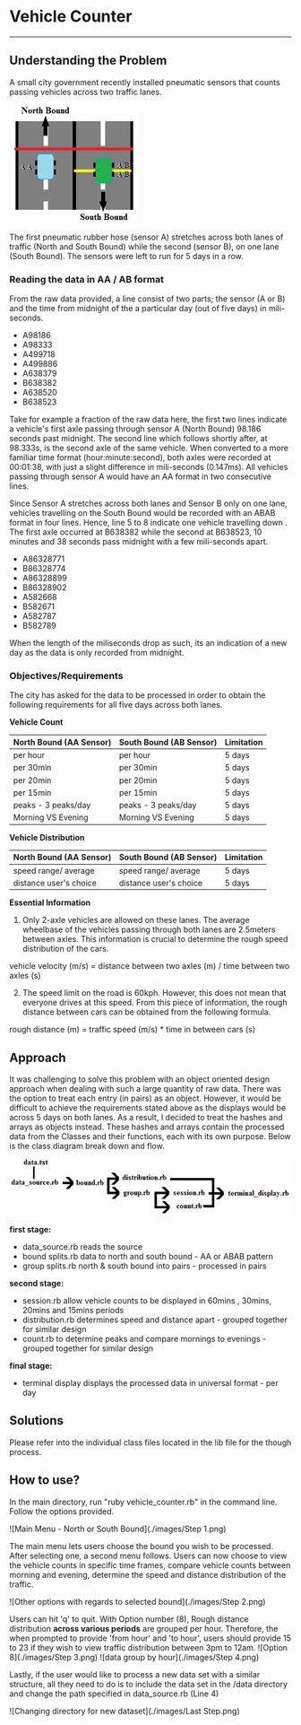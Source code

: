 # Vehicle Counter
---
## Understanding the Problem
A small city government recently installed pneumatic sensors that counts passing vehicles across two traffic lanes.

![North Bound - South Bound](./images/NBSB_road.png)

The first pneumatic rubber hose (sensor A) stretches across both lanes of traffic (North and South Bound) while the second (sensor B), on one lane (South Bound). The sensors were left to run for 5 days in a row.

### Reading the data in AA / AB format
From the raw data provided, a line consist of two parts; the sensor (A or B) and the time from midnight of the a particular day (out of five days) in mili-seconds.

- A98186
- A98333
- A499718
- A499886
- A638379
- B638382
- A638520
- B638523

Take for example a fraction of the raw data here, the first two lines indicate a vehicle's first axle passing through sensor A (North Bound) 98.186 seconds past midnight. The second line which follows shortly after, at 98.333s, is the second axle of the same vehicle. When converted to a more familiar time format (hour:minute:second), both axles were recorded at 00:01:38, with just a slight difference in mili-seconds (0.147ms). All vehicles passing through sensor A would have an AA format in two consecutive lines.

Since Sensor A stretches across both lanes and Sensor B only on one lane, vehicles travelling on the South Bound would be recorded with an ABAB format in four lines. Hence, line 5 to 8 indicate one vehicle travelling down . The first axle occurred at B638382 while the second at B638523, 10 minutes and 38 seconds pass midnight with a few mili-seconds apart.

- A86328771
- B86328774
- A86328899
- B86328902
- A582668
- B582671
- A582787
- B582789

When the length of the miliseconds drop as such, its an indication of a new day as the data is only recorded from midnight.

### Objectives/Requirements
The city has asked for the data to be processed in order to obtain the following requirements for all five days across both lanes.

__Vehicle Count__

North Bound (AA Sensor) | South Bound (AB Sensor) | Limitation
 --- | --- | --- |
per hour                | per hour                | 5 days     
per 30min               | per 30min               | 5 days     
per 20min               | per 20min               | 5 days     
per 15min               | per 15min               | 5 days     
peaks - 3 peaks/day     | peaks - 3 peaks/day     | 5 days     
Morning VS Evening      | Morning VS Evening      | 5 days     


__Vehicle Distribution__                       

North Bound (AA Sensor)  | South Bound (AB Sensor) | Limitation
 --- | --- |---
 speed range/ average    | speed range/ average    | 5 days     
 distance user's choice  | distance user's choice  | 5 days    

  **Essential Information**
  1. Only 2-axle vehicles are allowed on these lanes. The average wheelbase of the vehicles passing through both lanes are 2.5meters between axles. This information is crucial to determine the rough speed distribution of the cars.

  vehicle velocity (m/s) = distance between two axles (m) / time between two axles (s)

  2. The speed limit on the road is 60kph. However, this does not mean that everyone drives at this speed. From this piece of information, the rough distance between cars can be obtained from the following formula.

  rough distance (m) =  traffic speed (m/s) * time in between cars (s)

## Approach

It was challenging to solve this problem with an object oriented design approach when dealing with such a large quantity of raw data. There was the option to treat each entry (in pairs) as an object. However, it would be difficult to achieve the requirements stated above as the displays would be across 5 days on both lanes. As a result, I decided to treat the hashes and arrays as objects instead. These hashes and arrays contain the processed data from the Classes and their functions, each with its own purpose. Below is the class diagram break down and flow.

![Class Diagram / Flow](./images/classdiagram.png)

__first stage:__
  * data_source.rb reads the source
  * bound splits.rb data to north and south bound - AA or ABAB pattern
  * group splits.rb north & south bound into pairs - processed in pairs

__second stage:__
  * session.rb allow vehicle counts to be displayed in 60mins , 30mins, 20mins and 15mins periods
  * distribution.rb determines speed and distance apart - grouped together for similar design
  * count.rb to determine peaks and compare mornings to evenings - grouped together for similar design

__final stage:__
  * terminal display displays the processed data in universal format - per day

## Solutions

Please refer into the individual class files located in the lib file for the though process.

## How to use?

In the main directory, run "ruby vehicle_counter.rb" in the command line. Follow the options provided.

![Main Menu - North or South Bound](./images/Step 1.png)

The main menu lets users choose the bound you wish to be processed. After selecting one, a second menu follows. Users can now choose to view the vehicle counts in specific time frames, compare vehicle counts between morning and evening, determine the speed and distance distribution of the traffic.

![Other options with regards to selected bound](./images/Step 2.png)

Users can hit 'q' to quit. With Option number (8), Rough distance distribution **across various periods** are grouped per hour. Therefore, the when prompted to provide 'from hour' and 'to hour', users should provide 15 to 23 if they wish to view traffic distribution between 3pm to 12am.
![Option 8](./images/Step 3.png)
![data group by hour](./images/Step 4.png)

Lastly, if the user would like to process a new data set with a similar structure, all they need to do is to include the data set in the /data directory and change the path specified in data_source.rb (Line 4)

![Changing directory for new dataset](./images/Last Step.png)
